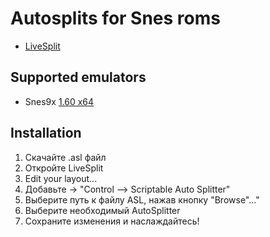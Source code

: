 # Autosplits for Snes roms
- [LiveSplit](https://github.com/LiveSplit/LiveSplit/releases "LiveSplit on github")
## Supported emulators
- Snes9x [1.60 x64](https://sites.google.com/site/bearoso/snes9x/snes9x-1.60-win32-x64.zip?attredirects=0&d=1 "Download")
## Installation
1. Скачайте .asl файл
2. Откройте LiveSplit
3. Edit your layout...
4. Добавьте -> "Control –> Scriptable Auto Splitter"
5. Выберите путь к файлу ASL, нажав кнопку "Browse"..."
6. Выберите необходимый AutoSplitter
7. Сохраните изменения и наслаждайтесь!

